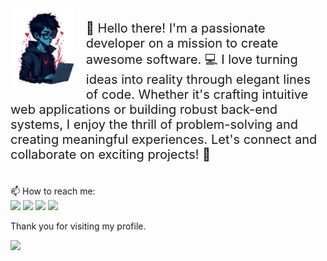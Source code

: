 <div style="overflow: auto;">
  <img src="assets/my_avatar_transparent.png" style="width: 20%; float: left; margin-right: 20px;">
  <p style="font-size: 20px;">
    👋 Hello there! I'm a passionate developer on a mission to create awesome software. 💻 I love turning ideas into reality through elegant lines of code. Whether it's crafting intuitive web applications or building robust back-end systems, I enjoy the thrill of problem-solving and creating meaningful experiences. Let's connect and collaborate on exciting projects! 🚀
  </p>
</div>

<br>
📫 How to reach me: 
<br>
<span><a href="https://www.facebook.com/niazmahmud.akash.7/"><img src="https://img.icons8.com/bubbles/50/000000/facebook-new.png"/></a>
<a href="https://www.reddit.com/user/Viperz75"><img src="https://img.icons8.com/bubbles/50/000000/reddit.png"/></a>
<a href="https://twitter.com/Viperz75"><img src="https://img.icons8.com/bubbles/50/000000/twitter-circled.png"/></a>
<a href="https://akashmahmud.ml/"><img src="https://img.icons8.com/external-tulpahn-flat-tulpahn/50/000000/external-internet-work-from-home-tulpahn-flat-tulpahn.png"/></a></span>

<p>Thank you for visiting my profile.</p>

![](https://visitor-badge.glitch.me/badge?page_id=Viperz75.Viperz75.visitor-badge)


<!---
Viperz75/Viperz75 is a ✨ special ✨ repository because its `README.md` (this file) appears on your GitHub profile.
You can click the Preview link to take a look at your changes.
--->

